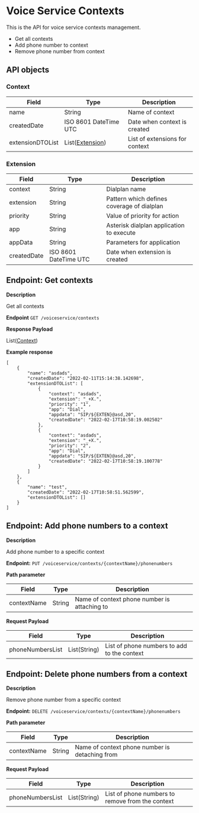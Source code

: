 # Voice Service Contexts
This is the API for voice service contexts management.

* Get all contexts
* Add phone number to context
* Remove phone number from context

## API objects

### Context

| Field            | Type                                                    | Description                    |
|------------------|---------------------------------------------------------|--------------------------------|
| name             | String                                                  | Name of context                |
| createdDate      | ISO 8601 DateTime UTC                                   | Date when context is created   |
| extensionDTOList | List([Extension](/api/voiceservice-context/#extension)) | List of extensions for context |

### Extension

| Field       | Type                  | Description                                |
|-------------|-----------------------|--------------------------------------------|
| context     | String                | Dialplan name                              |
| extension   | String                | Pattern which defines coverage of dialplan |
| priority    | String                | Value of priority for action               |
| app         | String                | Asterisk dialplan application to execute   |
| appData     | String                | Parameters for application                 |
| createdDate | ISO 8601 DateTime UTC | Date when extension is created             |

## Endpoint: Get contexts

**Description**

Get all contexts

**Endpoint** `GET /voiceservice/contexts`

**Response Payload**

List([Context](/api/voiceservice-context/#context))

**Example response**

```
[
    {
        "name": "asdads",
        "createdDate": "2022-02-11T15:14:38.142698",
        "extensionDTOList": [
            {
                "context": "asdads",
                "extension": "_+X.",
                "priority": "1",
                "app": "Dial",
                "appdata": "SIP/${EXTEN}@asd,20",
                "createdDate": "2022-02-17T10:58:19.002502"
            },
            {
                "context": "asdads",
                "extension": "_+X.",
                "priority": "2",
                "app": "Dial",
                "appdata": "SIP/${EXTEN}@asd,20",
                "createdDate": "2022-02-17T10:58:19.100778"
            }
        ]
    },
    {
        "name": "test",
        "createdDate": "2022-02-17T10:58:51.562599",
        "extensionDTOList": []
    }
]
```

## Endpoint: Add phone numbers to a context

**Description**

Add phone number to a specific context

**Endpoint:** `PUT /voiceservice/contexts/{contextName}/phonenumbers`

**Path parameter**

| Field       | Type   | Description                                  |
|-------------|--------|----------------------------------------------|
| contextName | String | Name of context phone number is attaching to |

**Request Payload**

| Field            | Type         | Description                                 |
|------------------|--------------|---------------------------------------------|
| phoneNumbersList | List(String) | List of phone numbers to add to the context |

## Endpoint: Delete phone numbers from a context

**Description**

Remove phone number from a specific context

**Endpoint:** `DELETE /voiceservice/contexts/{contextName}/phonenumbers`

**Path parameter**

| Field       | Type   | Description                                    |
|-------------|--------|------------------------------------------------|
| contextName | String | Name of context phone number is detaching from |

**Request Payload**

| Field            | Type         | Description                                      |
|------------------|--------------|--------------------------------------------------|
| phoneNumbersList | List(String) | List of phone numbers to remove from the context |

